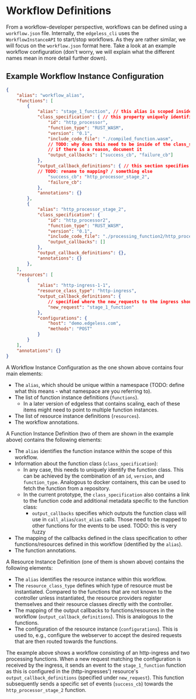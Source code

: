 # Workflow Definitions

From a workflow-developer perspective, workflows can be defined using a
`workflow.json` file. Internally, the `edgeless_cli` uses the
`WorkflowInstanceAPI` to start/stop workflows. As they are rather similar, we
will focus on the `workflow.json` format here. Take a look at an example
workflow configuration (don't worry, we will explain what the different names
mean in more detail further down).

## Example Workflow Instance Configuration
```json
{
    "alias": "workflow_alias",
    "functions": [
        {
            "alias": "stage_1_function", // this alias is scoped inside of this workflow and may be undefined outside of it
            "class_specification": { // this property uniquely identifies a function
                "id": "http_processor",
                "function_type": "RUST_WASM",
                "version": "0.1",
                "include_code_file": "./compiled_function.wasm",
                // TODO: why does this need to be inside of the class_specification? Why can't we move it outside
                // if there is a reason, document it
                "output_callbacks": ["success_cb", "failure_cb"] 
            },
            "output_callback_definitions": { // this section specifies the mapping between 
            // TODO: rename to mapping? / something else
                "success_cb": "http_processor_stage_2",
                "failure_cb":
            },
            "annotations": {}
        },
        {
            "alias": "http_processor_stage_2",
            "class_specification": {
                "id": "http_processor2",
                "function_type": "RUST_WASM",
                "version": "0.1",
                "include_code_file": "./processing_function2/http_processor2.wasm",
                "output_callbacks": []
            },
            "output_callback_definitions": {},
            "annotations": {}
        },
    ],
    "resources": [
        {
            "alias": "http-ingress-1-1",
            "resource_class_type": "http-ingress",
            "output_callback_definitions": {
                // specified where the new_requests to the ingress should go to
                "new_request": "stage_1_function" 
            },
            "configurations": {
                "host": "demo.edgeless.com",
                "methods": "POST"
            }
        }
    ],
    "annotations": {}
}
```

A Workflow Instance Configuration as the one shown above contains four main
elements:

* The `alias`, which should be unique within a namespace (TODO: define what this
  means - what namespace are you referring to).
* The list of function instance definitions (`functions`).
    *   In a later version of edgeless that contains scaling, each of these
        items might need to point to multiple function instances.
* The list of resource instance definitions (`resources`).
* The workflow annotations.


A Function Instance Definition (two of them are shown in the example above)
contains the following elements:

* The `alias` identifies the function instance within the scope of this
  workflow.
* Information about the function class (`class_specification`):
    *   In any case, this needs to uniquely identify the function class. This
        can be achieved by the combination of an `id`, `version`, and
        `function_type`. Analogous to docker containers, this can be used to
        fetch the function from a repository.
    *   In the current prototype, the `class_specification` also contains a link
        to the function code and additional metadata specific to the function
        class:
        * `output_callbacks` specifies which outputs the function class will use
          in `call_alias`/`cast_alias` calls. Those need to be mapped to other
          functions for the events to be used. TODO: this is very fuzzy
* The mapping of the callbacks defined in the class specification to other
  functions/resources defined in this workflow (identified by the `alias`).
* The function annotations.


A Resource Instance Definition (one of them is shown above) contains the
following elements:

* The `alias` identifies the resource instance within this workflow.
* The `resource_class_type` defines which type of resource must be instantiated.
  Compared to the functions that are not known to the controller unless
  instantiated, the resource providers register themselves and their resource
  classes directly with the controller.
* The mapping of the output callbacks to functions/resources in the workflow
  (`output_callback_definitions`). This is analogous to the functions.
* The configuration of the resource instance (`configurations`). This is used
  to, e.g., configure the webserver to accept the desired requests that are then
  routed towards the functions.

The example above shows a workflow consisting of an http-ingress and two
processing functions. When a new request matching the configuration is received
by the ingress, it sends an event to the `stage_1_function` function as
this is configured in the (http-ingresses') resource's
`output_callback_definitions` (specified under `new_request`). This function
subsequently sends a specific set of events (`success_cb`) towards the
`http_processor_stage_2` function.


